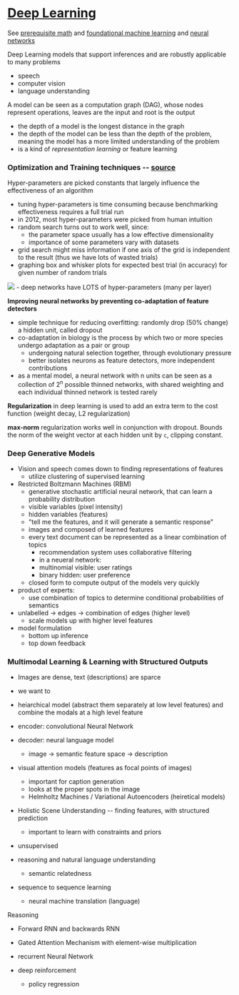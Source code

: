 # [Deep Learning](https://github.com/HFTrader/DeepLearningBook/blob/master/DeepLearningBook.pdf)
See [prerequisite math](./Foundational%20Math.md) and [foundational machine learning](Foundations%20of%20Machine%20Learning.md) and [neural networks](Neural%20Network.md)

Deep Learning models that support inferences and are robustly applicable to many problems
- speech 
- computer vision
- language understanding

A model can be seen as a computation graph (DAG), whose nodes represent operations, leaves are the input and root is the output
- the depth of a model is the longest distance in the graph
- the depth of the model can be less than the depth of the problem, meaning the model has a more limited understanding of the problem
- is a kind of *representation learning* or feature learning

### Optimization and Training techniques -- [source](https://blog.acolyer.org/2017/03/01/optimisation-and-training-techniques-for-deep-learning/)
Hyper-parameters are picked constants that largely influence the effectiveness of an algorithm
- tuning hyper-parameters is time consuming because benchmarking effectiveness requires a full trial run
- in 2012, most hyper-parameters were picked from human intuition
- random search turns out to work well, since: 
  - the parameter space usually has a low effective dimensionality
  - importance of some parameters vary with datasets
- grid search might miss information if one axis of the grid is independent to the result (thus we have lots of wasted trials)
- graphing box and whisker plots for expected best trial (in accuracy) for given number of random trials
<img src='https://adriancolyer.files.wordpress.com/2017/02/random-search-fig-2.jpeg?w=960'>
- deep networks have LOTS of hyper-parameters (many per layer) 

**Improving neural networks by preventing co-adaptation of feature detectors**
- simple technique for reducing overfitting: randomly drop (50% change) a hidden unit, called dropout
- co-adaptation in biology is the process by which two or more species undergo adaptation as a pair or group
  - undergoing natural selection together, through evolutionary pressure
  - better isolates neurons as feature detectors, more independent contributions
- as a mental model, a neural network with n units can be seen as a collection of 2<sup>n</sup> possible thinned networks, with shared weighting and each individual thinned network is tested rarely

**Regularization** in deep learning is used to add an extra term to the cost function (weight decay, L2 regularization)

**max-norm** regularization works well in conjunction with dropout. Bounds the norm of the weight vector at each hidden unit by `c`, clipping constant.

### Deep Generative Models
- Vision and speech comes down to finding representations of features
  - utilize clustering of supervised learning
- Restricted Boltzmann Machines (RBM)
  - generative stochastic artificial neural network, that can learn a probability distribution 
  - visible variables (pixel intensity)
  - hidden variables (features)
  - "tell me the features, and it will generate a semantic response"
  - images and composed of learned features 
  - every text document can be represented as  a linear combination of topics
    - recommendation system uses collaborative filtering
    - in a neueral network:
    - multinomial visible: user ratings
    - binary hidden: user preference
  - closed form to compute output of the models very quickly
- product of experts:
  - use combination of topics to determine conditional probabilities of semantics
- unlabelled -> edges -> combination of edges (higher level)
  - scale models up with higher level features
- model formulation
  - bottom up inference
  - top down feedback

### Multimodal Learning & Learning with Structured Outputs 
- Images are dense, text (descriptions) are sparce
- we want to 
- heiarchical model (abstract them separately at low level features) and combine the modals at a high level feature
- encoder: convolutional Neural Network
- decoder: neural language model
  - image -> semantic feature space -> description
- visual attention models (features as focal points of images)
  - important for caption generation
  - looks at the proper spots in the image
  - Helmholtz Machines / Variational Autoencoders (heiretical models)
- Holistic Scene Understanding -- finding features, with structured prediction
  - important to learn with constraints and priors
  
- unsupervised
- reasoning and natural language understanding
  - semantic relatedness
- sequence to sequence learning
  - neural machine translation (language) 

Reasoning
- Forward RNN and backwards RNN
- Gated Attention Mechanism with element-wise multiplication
- recurrent Neural Network

- deep reinforcement
  - policy regression
